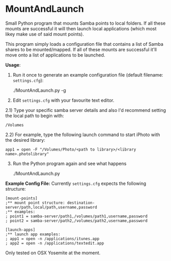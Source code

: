 MountAndLaunch
==============

Small Python program that mounts Samba points to local folders. If all these mounts are successful it will then launch local applications (which most likey make use of said mount points). 

This program simply loads a configuration file that contains a list of Samba shares to be mounted/mapped. If all of these mounts are successful it'll move onto a list of applications to be launched. 

**Usage**: 

1) Run it once to generate an example configuration file (default filename: `settings.cfg`): 

    ./MountAndLaunch.py -g

2) Edit `settings.cfg` with your favourite text editor. 

2.1) Type your specific samba server details and also I'd recommend setting the local path to begin with:

    /Volumes

2.2) For example, type the following launch command to start iPhoto with the desired library:

    app1 = open -F "/Volumes/Photo/<path to library>/<library name>.photolibrary"

3) Run the Python program again and see what happens

    ./MountAndLaunch.py


**Example Config File:**
Currently `settings.cfg` expects the following structure:

    [mount-points]
    ;** mount point structure: destination-server/path,local/path,username,password
    ;** examples:
    ; point1 = samba-server/path1,/volumes/path1,username,password
    ; point2 = samba-server/path2,/volumes/path2,username,password

    [launch-apps]
    ;** launch app examples:
    ; app1 = open -n /applications/itunes.app
    ; app2 = open -n /applications/textedit.app


Only tested on OSX Yosemite at the moment.